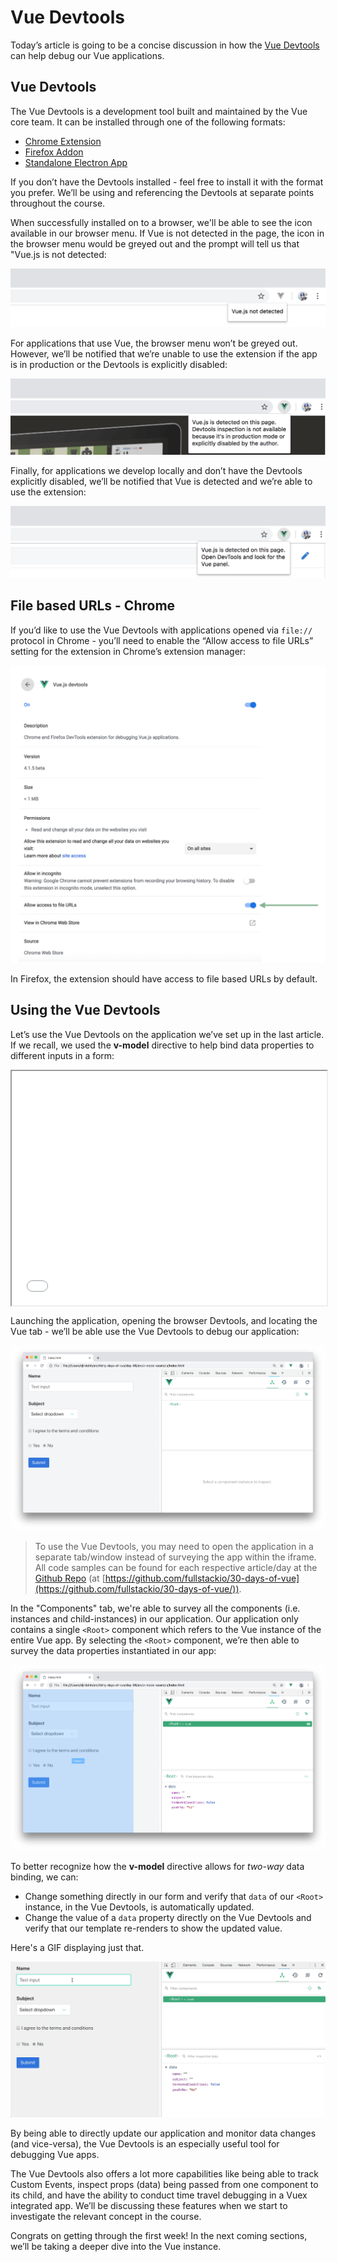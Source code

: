 # Vue Devtools

Today’s article is going to be a concise discussion in how the [Vue Devtools](https://github.com/vuejs/vue-devtools) can help debug our Vue applications.

## Vue Devtools

The Vue Devtools is a development tool built and maintained by the Vue core team. It can be installed through one of the following formats:

-   [Chrome Extension](https://chrome.google.com/webstore/detail/vuejs-devtools/nhdogjmejiglipccpnnnanhbledajbpd)
-   [Firefox Addon](https://addons.mozilla.org/en-US/firefox/addon/vue-js-devtools/)
-   [Standalone Electron App](https://github.com/vuejs/vue-devtools/blob/master/shells/electron/README.md)

If you don’t have the Devtools installed - feel free to install it with the format you prefer. We’ll be using and referencing the Devtools at separate points throughout the course.

When successfully installed on to a browser, we'll be able to see the icon available in our browser menu. If Vue is not detected in the page, the icon in the browser menu would be greyed out and the prompt will tell us that "Vue.js is not detected:

![](./public/assets/vue-devtools-not-detected.png)

For applications that use Vue, the browser menu won’t be greyed out. However, we’ll be notified that we’re unable to use the extension if the app is in production or the Devtools is explicitly disabled:

![This app is chess.com!](./public/assets/vue-devtools-prod.png)

Finally, for applications we develop locally and don’t have the Devtools explicitly disabled, we’ll be notified that Vue is detected and we’re able to use the extension:

![](./public/assets/vue-devtools-enabled.png)

## File based URLs - Chrome

If you’d like to use the Vue Devtools with applications opened via `file://` protocol in Chrome - you’ll need to enable  the “Allow access to file URLs” setting for the extension in Chrome’s extension manager:

![](./public/assets/vue-devtools-file-enable.png)

In Firefox, the extension should have access to file based URLs by default.

## Using the Vue Devtools

Let’s use the Vue Devtools on the application we’ve set up in the last article. If we recall, we used the **v-model** directive to help bind data properties to different inputs in a form:

<iframe src='./src/v-model-example/index.html'
        height="375"
        scrolling="no"
        style='display: block; margin: 0 auto; width: 100%'>
</iframe>

Launching the application, opening the browser Devtools, and locating the Vue tab - we’ll be able use the Vue Devtools to debug our application:

![](./public/assets/vue-devtools-v-model-app.png)

> To use the Vue Devtools, you may need to open the application in a separate tab/window instead of surveying the app within the iframe. All code samples can be found for each respective article/day at the [Github Repo](https://github.com/fullstackio/30-days-of-vue/) (at [https://github.com/fullstackio/30-days-of-vue](https://github.com/fullstackio/30-days-of-vue/)).

In the "Components" tab, we're able to survey all the components (i.e. instances and child-instances) in our application. Our application only contains a single `<Root>` component which refers to the Vue instance of the entire Vue app. By selecting the `<Root>` component, we’re then able to survey the data properties instantiated in our app:

![](./public/assets/vue-devtools-v-model-app-root-component.png)

To better recognize how the **v-model** directive allows for _two-way_ data binding, we can:

-   Change something directly in our form and verify that `data` of our `<Root>` instance, in the Vue Devtools, is automatically updated.
-   Change the value of a `data` property directly on the Vue Devtools and verify that our template re-renders to show the updated value.

Here's a GIF displaying just that.

![](./public/assets/v-model-two-way-binding.gif)

By being able to directly update our application and monitor data changes (and vice-versa), the Vue Devtools is an especially useful tool for debugging Vue apps.

The Vue Devtools also offers a lot more capabilities like being able to track Custom Events, inspect props (data) being passed from one component to its child, and have the ability to conduct time travel debugging in a Vuex integrated app. We’ll be discussing these features when we start to investigate the relevant concept in the course.

Congrats on getting through the first week! In the next coming sections, we’ll be taking a deeper dive into the Vue instance.
